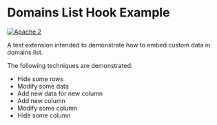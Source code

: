 # Domains List Hook Example

[![Apache 2](http://img.shields.io/badge/license-Apache%202-blue.svg)](http://www.apache.org/licenses/LICENSE-2.0)

A test extension intended to demonstrate how to embed custom data in domains list.

The following techniques are demonstrated:
* Hide some rows
* Modify some data
* Add new data for new column
* Add new column
* Modify some column
* Hide some column
